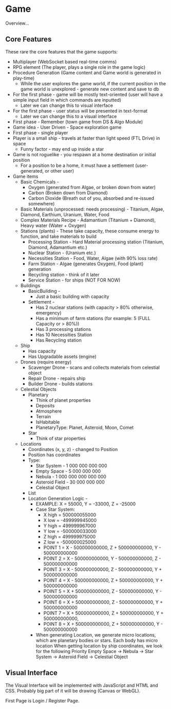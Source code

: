 # Game
Overview...
## Core Features
These rare the core features that the game supports:
* Multiplayer (WebSocket based real-time comms)
* RPG element (The player, plays a single role in the game logic)
* Procedure Generation (Game content and Game world is generated in play-time)
  * While the user explores the game world, if the current position in the game world is unexplored - generate new content and save to db
* For the first phase - game will be mostly text-oriented (user will have a simple input field in which commands are inputted)
  * Later we can change this to visual interface
* For the first phase - user status will be presented in text-format
  * Later we can change this to a visual interface
* First phase - Remember (town game from DS & Algo Module)
* Game idea - User Driven - Space exploration game
* First phase - single player
* Player is a small ship - travels at faster than light speed (FTL Drive) in space
  * Funny factor - may end up inside a star
* Game is not roguelike - you respawn at a home destination or initial position
  * For a position to be a home, it must have a settlement (user-generated, or other user)
* Game items 
  * Basic Chemicals - 
    * Oxygen (generated from Algae, or broken down from water) 
    * Carbon (Broken down from Diamond)
    * Carbon Dioxide (Breath out of you, absorbed and re-issued somewhere)
  * Basic Materials (unprocessed: needs processing) - Titanium, Algae, Diamond, Earthium, Uranium, Water, Food
  * Complex Materials Recipe - Adamantium (Titanium + Diamond), Heavy water (Water + Oxygen)
  * Stations (plants) - These take capacity, these consume energy to function, and take materials to build
    * Processing Station - Hard Material processing station (Titanium, Diamond, Adamantium etc.)
    * Nuclear Station - (Uranium etc.)
    * Necessities Station - Food, Water, Algae (with 90% loss rate)
    * Farm Station - Algae (generates Oxygen), Food (plant) generation
    * Recycling station - think of it later
    * Service Station - for ships (NOT FOR NOW)
  * Buildings
    * BasicBuilding -
      * Just a basic building with capacity
    * Settlement - 
      * Has 2 nuclear stations (with capacity > 80% otherwise, emergency)
      * Has a minimum of farm stations (for example: 5 (FULL Capacity or > 80%))
      * Has 3 processing stations
      * Has 10 Necessities Station
      * Has Recycling station
  * Ship
    * Has capacity
    * Has Upgradable assets (engine)
  * Drones (require energy)
    * Scavenger Drone - scans and collects materials from celestial object
    * Repair Drone - repairs ship
    * Builder Drone - builds stations
  * Celestial Objects
    * Planetary
      * Think of planet properties
      * Deposits
      * Atmosphere
      * Terrain
      * IsHabitable
      * PlanetaryType: Planet, Asteroid, Moon, Comet
    * Star
      * Think of star properties
  * Locations
    * Coordinates (x, y, z) - changed to Position
    * Position has coordinates
    * Type: 
      * Star System - 1 000 000 000 000 
      * Empty Space - 5 000 000 000
      * Nebula - 1 000 000 000 000 000
      * Asteroid Field - 30 000 000 000
      * Celestial Object
    * List<Celestial Bodies>
    * Location Generation Logic -
      * EXAMPLE: X = 55000, Y = -33000, Z = -25000
      * Case Star System:
        * X high = 500000055000
        * X low = -499999945000
        * Y high = 499999967000
        * Y low = -500000033000
        * Z high = 499999975000
        * Z low = -500000025000
        * POINT 1 = X - 500000000000, Z + 500000000000, Y - 500000000000
        * POINT 2 = X - 500000000000, Y - 500000000000, Z - 500000000000
        * POINT 3 = X - 500000000000, Z - 500000000000, Y + 500000000000
        * POINT 4 = X - 500000000000, Z + 500000000000, Y + 500000000000
        * POINT 5 = X + 500000000000, Z - 500000000000, Y - 500000000000
        * POINT 6 = X + 500000000000, Z - 500000000000, Y + 500000000000
        * POINT 7 = X + 500000000000, Z + 500000000000, Y + 500000000000,
        * POINT 8 = X + 500000000000, Z + 500000000000, Y - 500000000000
      * When generating Location, we generate micro locations,
        which are planetary bodies or stars. Each body has micro location
        When getting location by ship coordinates, we look for the following Priority 
        Empty Space -> Nebula -> Star System -> Asteroid Field -> Celestial Object 

## Visual Interface

The Visual Interface will be implemented with JavaScript and HTML and CSS. Probably big part of 
it will be drawing (Canvas or WebGL).

First Page is Login / Register Page.


